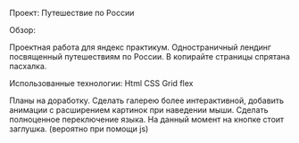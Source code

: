 Проект: Путешествие по России


Обзор:

Проектная работа для яндекс практикум.
Одностраничный лендинг посвященный путешествиям по России. 
В копирайте страницы спрятана пасхалка.

Использованные технологии:
Html
CSS
Grid
flex

Планы на доработку. 
Сделать галерею более интерактивной, добавить анимации с расширением картинок при наведении мыши. 
Сделать полноценное переключение языка. На данный момент на кнопке стоит заглушка. (вероятно при помощи js)